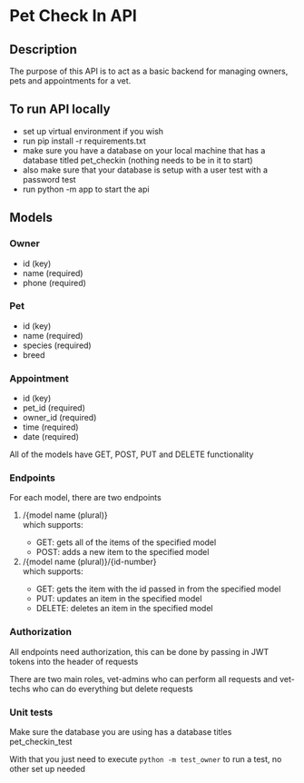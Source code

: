 <H1>Pet Check In API</H1>
<h2>Description</h2>
The purpose of this API is to act as a basic backend for managing owners, pets and appointments for a vet. 
<h2>To run API locally</h2>
<ul> 
    <li>set up virtual environment if you wish</li>
    <li>run pip install -r requirements.txt</li>
    <li>make sure you have a database on your local machine that has a database titled pet_checkin (nothing needs to be in it to start)</li>
    <li>also make sure that your database is setup with a user test with a password test</li>
    <li>run python -m app to start the api</li>
</ul>

<h2>Models</h2>
<h3>Owner</h3>
<ul>
    <li>id (key)</li>
    <li>name (required)</li>
    <li>phone (required)</li>
</ul>
<h3>Pet</h3>
<ul>
    <li>id (key)</li>
    <li>name (required)</li>
    <li>species (required)</li>
    <li>breed</li>
</ul>
<h3>Appointment</h3>
<ul>
    <li>id (key)</li>
    <li>pet_id (required)</li>
    <li>owner_id (required)</li>
    <li>time (required)</li>
    <li>date (required)</li>
</ul>

All of the models have GET, POST, PUT and DELETE functionality

<h3>Endpoints</h3>
For each model, there are two endpoints
<ol>
    <li>/{model name (plural)}</li>
    which supports:    
    <ul>
        <li>GET: gets all of the items of the specified model</li>
        <li>POST: adds a new item to the specified model</li>
    </ul>
    <li>/{model name (plural)}/{id-number}</li>
    which supports:    
    <ul>
        <li>GET: gets the item with the id passed in from the specified model</li>
        <li>PUT: updates an item in the specified model</li>
        <li>DELETE: deletes an item in the specified model</li>
    </ul>
</ol>

<h3>Authorization</h3>
All endpoints need authorization, this can be done by passing in JWT tokens into the header of requests

There are two main roles, vet-admins who can perform all requests and vet-techs who can do everything but delete requests

<h3>Unit tests</h3>
Make sure the database you are using has a database titles pet_checkin_test

With that you just need to execute `python -m test_owner` to run a test, no other set up needed